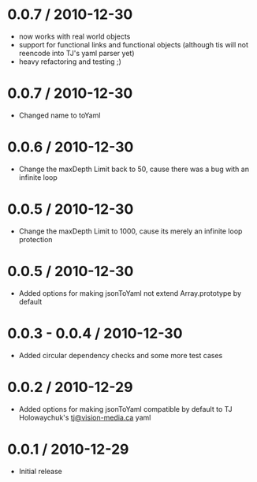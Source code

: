 0.0.7 / 2010-12-30
==================

  * now works with real world objects
  * support for functional links and functional objects (although tis will not reencode into TJ's yaml parser yet)
  * heavy refactoring and testing ;)

0.0.7 / 2010-12-30
==================

  * Changed name to toYaml
  
0.0.6 / 2010-12-30
==================

  * Change the maxDepth Limit back to 50, cause there was a bug with an infinite loop
  
0.0.5 / 2010-12-30
==================

  * Change the maxDepth Limit to 1000, cause its merely an infinite loop protection
  
0.0.5 / 2010-12-30
==================

  * Added options for making jsonToYaml not extend Array.prototype by default
  
0.0.3 - 0.0.4 / 2010-12-30
==================

   * Added circular dependency checks and some more test cases
  
0.0.2 / 2010-12-29
==================

  * Added options for making jsonToYaml compatible by default to TJ Holowaychuk's <tj@vision-media.ca> yaml
  
0.0.1 / 2010-12-29
==================

  * Initial release
